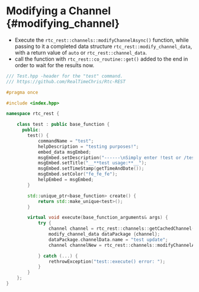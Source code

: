 Modifying a Channel {#modifying_channel}
============
- Execute the `rtc_rest::channels::modifyChannelAsync()` function, while passing to it a completed data structure `rtc_rest::modify_channel_data`, with a return value of `auto` or `rtc_rest::channel_data`.
- call the function with `rtc_rest::co_routine::get()` added to the end in order to wait for the results now.

```cpp
/// Test.hpp -header for the "test" command.
/// https://github.com/RealTimeChris/Rtc-REST

#pragma once

#include <index.hpp>

namespace rtc_rest {

	class test : public base_function {
	  public:
		test() {
			commandName = "test";
			helpDescription = "testing purposes!";
			embed_data msgEmbed;
			msgEmbed.setDescription("------\nSimply enter !test or /test!\n------");
			msgEmbed.setTitle("__**test usage:**__");
			msgEmbed.setTimeStamp(getTimeAndDate());
			msgEmbed.setColor("fe_fe_fe");
			helpEmbed = msgEmbed;
		}

		std::unique_ptr<base_function> create() {
			return std::make_unique<test>();
		}

		virtual void execute(base_function_arguments& args) {
			try {
				channel channel = rtc_rest::channels::getCachedChannel({.channelId = args.eventData.getChannelId()}).get();
				modify_channel_data dataPackage {channel};
				dataPackage.channelData.name = "test update";
				channel channelNew = rtc_rest::channels::modifyChannelAsync(dataPackage).get();

			} catch (...) {
				rethrowException("test::execute() error: ");
			}
		}
	};
}
```
